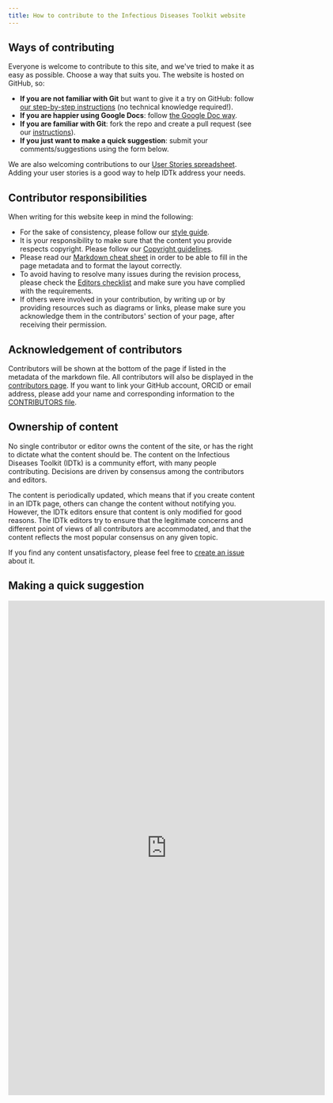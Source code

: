 ```yaml
---
title: How to contribute to the Infectious Diseases Toolkit website
---
```



## Ways of contributing

Everyone is welcome to contribute to this site, and we've tried to make it as easy as possible. Choose a way that suits you. The website is hosted on GitHub, so:

* **If you are not familiar with Git** but want to give it a try on GitHub: follow [our step-by-step instructions](/contribute/github-way) (no technical knowledge required!).
* **If you are happier using Google Docs**: follow [the Google Doc way](/contribute/google-doc-way).
* **If you are familiar with Git**: fork the repo and create a pull request (see our [instructions](/contribute/working-with-git)).
* **If you just want to make a quick suggestion**: submit your comments/suggestions using the form below.

We are also welcoming contributions to our [User Stories spreadsheet](https://docs.google.com/spreadsheets/d/1KTe9Zy9xU9TqhJtNVoBkiLHBXLEqGisitAoxLy6zz58/edit#gid=231577820). Adding your user stories is a good way to help IDTk address your needs.

## Contributor responsibilities

When writing for this website keep in mind the following:

* For the sake of consistency, please follow our [style guide](/contribute/style-guide).
* It is your responsibility to make sure that the content you provide respects copyright. Please follow our [Copyright guidelines](/contribute/copyright).
* Please read our [Markdown cheat sheet](/contribute/markdown-cheat-sheet) in order to be able to fill in the page metadata and to format the layout correctly.
* To avoid having to resolve many issues during the revision process, please check the [Editors checklist](/contribute/editors-checklist) and make sure you have complied with the requirements.
* If others were involved in your contribution, by writing up or by providing resources such as diagrams or links, please make sure you acknowledge them in the contributors' section of your page, after receiving their permission.

## Acknowledgement of contributors

Contributors will be shown at the bottom of the page if listed in the metadata of the markdown file. All contributors will also be displayed in the [contributors page](/about/contributors). If you want to link your GitHub account, ORCID or email address, please add your name and corresponding information to the [CONTRIBUTORS file](https://github.com/elixir-europe/infectious-diseases-toolkit/blob/main/_data/CONTRIBUTORS.yaml).

## Ownership of content

No single contributor or editor owns the content of the site, or has the right to dictate what the content should be. The content on the Infectious Diseases Toolkit (IDTk) is a community effort, with many people contributing. Decisions are driven by consensus among the contributors and editors.

The content is periodically updated, which means that if you create content in an IDTk page, others can change the content without notifying you. However, the IDTk editors ensure that content is only modified for good reasons. The IDTk editors try to ensure that the legitimate concerns and different point of views of all contributors are accommodated, and that the content reflects the most popular consensus on any given topic.

If you find any content unsatisfactory, please feel free to [create an issue](https://github.com/elixir-europe/infectious-diseases-toolkit/issues/new/choose) about it.


## Making a quick suggestion

<iframe src="https://docs.google.com/forms/d/e/1FAIpQLSel-txk2D-c8Uerp5rYTArACsAIVXgKSBCxtgEBrP1XG72nxw/viewform?embedded=true" width="640" height="1000" frameborder="0" marginheight="0" marginwidth="0" scrolling="no" class="mt-1 w-100">Loading…</iframe>
